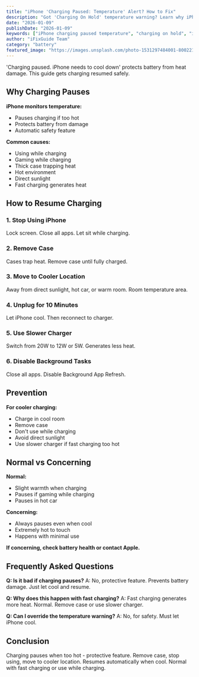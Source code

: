 ```yaml
---
title: "iPhone 'Charging Paused: Temperature' Alert? How to Fix"
description: "Got 'Charging On Hold' temperature warning? Learn why iPhone stops charging when hot and how to safely resume charging."
date: "2026-01-09"
publishDate: "2026-01-09"
keywords: ["iPhone charging paused temperature", "charging on hold", "iPhone too hot to charge", "temperature warning charging", "fix charging paused"]
author: "iFixGuide Team"
category: "battery"
featured_image: "https://images.unsplash.com/photo-1531297484001-80022131f5a1?w=1200&q=80"
---
```


'Charging paused. iPhone needs to cool down' protects battery from heat damage. This guide gets charging resumed safely.

## Why Charging Pauses

**iPhone monitors temperature:**
- Pauses charging if too hot
- Protects battery from damage
- Automatic safety feature

**Common causes:**
- Using while charging
- Gaming while charging
- Thick case trapping heat
- Hot environment
- Direct sunlight
- Fast charging generates heat

## How to Resume Charging

### 1. Stop Using iPhone
Lock screen. Close all apps. Let sit while charging.

### 2. Remove Case
Cases trap heat. Remove case until fully charged.

### 3. Move to Cooler Location
Away from direct sunlight, hot car, or warm room. Room temperature area.

### 4. Unplug for 10 Minutes
Let iPhone cool. Then reconnect to charger.

### 5. Use Slower Charger
Switch from 20W to 12W or 5W. Generates less heat.

### 6. Disable Background Tasks
Close all apps. Disable Background App Refresh.

## Prevention

**For cooler charging:**
- Charge in cool room
- Remove case
- Don't use while charging
- Avoid direct sunlight
- Use slower charger if fast charging too hot

## Normal vs Concerning

**Normal:**
- Slight warmth when charging
- Pauses if gaming while charging
- Pauses in hot car

**Concerning:**
- Always pauses even when cool
- Extremely hot to touch
- Happens with minimal use

**If concerning, check battery health or contact Apple.**

## Frequently Asked Questions

**Q: Is it bad if charging pauses?**
A: No, protective feature. Prevents battery damage. Just let cool and resume.

**Q: Why does this happen with fast charging?**
A: Fast charging generates more heat. Normal. Remove case or use slower charger.

**Q: Can I override the temperature warning?**
A: No, for safety. Must let iPhone cool.

## Conclusion
Charging pauses when too hot - protective feature. Remove case, stop using, move to cooler location. Resumes automatically when cool. Normal with fast charging or use while charging.

